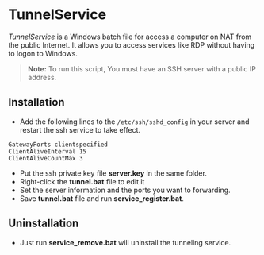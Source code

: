 # TunnelService

*TunnelService* is a Windows batch file for access a computer on NAT from the public Internet.
It allows you to access services like RDP without having to logon to Windows.
> **Note:** To run this script, You must have an SSH server with a public IP address.


## Installation
-  Add the following lines to the `/etc/ssh/sshd_config` in your server and restart the ssh service to take effect.
```
GatewayPorts clientspecified
ClientAliveInterval 15
ClientAliveCountMax 3
```

-  Put the ssh private key file **server.key** in the same folder.
-  Right-click the **tunnel.bat** file to edit it
-  Set the server information and the ports you want to forwarding.
-  Save **tunnel.bat** file and run **service_register.bat**.

## Uninstallation

-  Just run **service_remove.bat** will uninstall the tunneling service.
